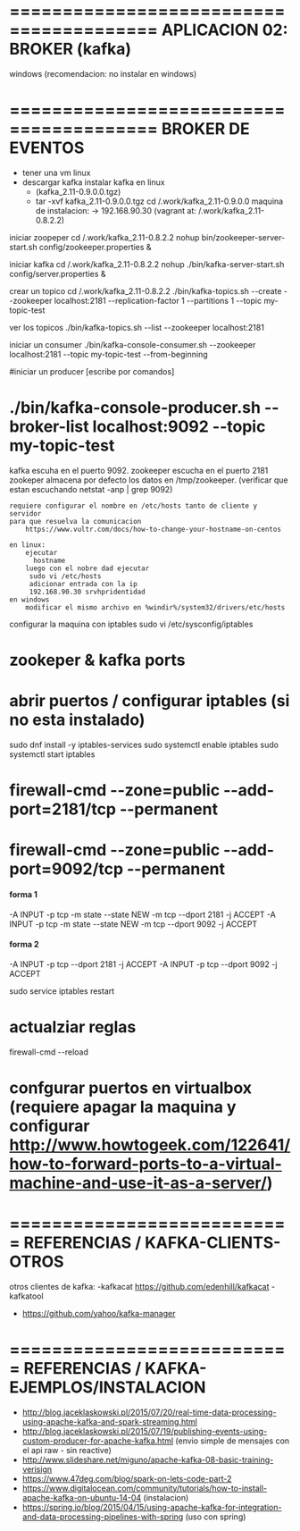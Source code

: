 ========================================
APLICACION 02: BROKER (kafka)
========================================
windows (recomendacion: no instalar en windows)

========================================
BROKER DE EVENTOS
========================================


-  tener una vm linux
-  descargar kafka
   instalar kafka en linux
   - (kafka_2.11-0.9.0.0.tgz)
   - tar -xvf kafka_2.11-0.9.0.0.tgz
   cd /.work/kafka_2.11-0.9.0.0
maquina de instalacion: 
 -> 192.168.90.30 (vagrant at: /.work/kafka_2.11-0.8.2.2)
 
iniciar zoopeper
  cd /.work/kafka_2.11-0.8.2.2
  nohup bin/zookeeper-server-start.sh config/zookeeper.properties &

iniciar kafka
  cd /.work/kafka_2.11-0.8.2.2
  nohup ./bin/kafka-server-start.sh config/server.properties &

crear un topico
  cd /.work/kafka_2.11-0.8.2.2
  ./bin/kafka-topics.sh --create --zookeeper localhost:2181 --replication-factor 1 --partitions 1 --topic my-topic-test
  
ver los topicos
  ./bin/kafka-topics.sh --list --zookeeper localhost:2181
 
iniciar un consumer 
 ./bin/kafka-console-consumer.sh --zookeeper localhost:2181 --topic my-topic-test --from-beginning
 

#iniciar un producer [escribe por comandos]
# ./bin/kafka-console-producer.sh --broker-list localhost:9092 --topic my-topic-test 

 kafka escuha en el puerto 9092.
 zookeeper escucha en el puerto 2181 
 zookeper almacena por defecto los datos en /tmp/zookeeper. 
 (verificar que estan escuchando  netstat -anp | grep 9092)

	requiere configurar el nombre en /etc/hosts tanto de cliente y servidor 
	para que resuelva la comunicacion
		https://www.vultr.com/docs/how-to-change-your-hostname-on-centos
		
	en linux: 	
		ejecutar 
		  hostname
		luego con el nobre dad ejecutar
		 sudo vi /etc/hosts
		 adicionar entrada con la ip
		 192.168.90.30 srvhpridentidad
	en windows
		modificar el mismo archivo en %windir%/system32/drivers/etc/hosts



 
 
configurar la maquina con iptables
 sudo vi /etc/sysconfig/iptables
 
# zookeper & kafka ports
# abrir puertos / configurar iptables (si no esta instalado)
 sudo dnf install -y iptables-services
 sudo systemctl enable iptables
 sudo systemctl start iptables

# firewall-cmd --zone=public --add-port=2181/tcp --permanent
# firewall-cmd --zone=public --add-port=9092/tcp --permanent
#### forma 1 
-A INPUT -p tcp -m state --state NEW -m tcp --dport 2181 -j ACCEPT
-A INPUT -p tcp -m state --state NEW -m tcp --dport 9092 -j ACCEPT
#### forma 2 
 -A INPUT -p tcp --dport 2181 -j ACCEPT
 -A INPUT -p tcp --dport 9092 -j ACCEPT

sudo service iptables restart 
 # actualziar reglas
 firewall-cmd --reload
 # confgurar puertos en virtualbox (requiere apagar la maquina y configurar http://www.howtogeek.com/122641/how-to-forward-ports-to-a-virtual-machine-and-use-it-as-a-server/)



===========================
REFERENCIAS / KAFKA-CLIENTS-OTROS
===========================


otros clientes de kafka: 
-kafkacat https://github.com/edenhill/kafkacat
-kafkatool
- https://github.com/yahoo/kafka-manager

===========================
REFERENCIAS / KAFKA-EJEMPLOS/INSTALACION
===========================
- http://blog.jaceklaskowski.pl/2015/07/20/real-time-data-processing-using-apache-kafka-and-spark-streaming.html
- http://blog.jaceklaskowski.pl/2015/07/19/publishing-events-using-custom-producer-for-apache-kafka.html (envio simple de mensajes con el api raw - sin reactive)
- http://www.slideshare.net/miguno/apache-kafka-08-basic-training-verisign
- https://www.47deg.com/blog/spark-on-lets-code-part-2
- https://www.digitalocean.com/community/tutorials/how-to-install-apache-kafka-on-ubuntu-14-04 (instalacion)
- https://spring.io/blog/2015/04/15/using-apache-kafka-for-integration-and-data-processing-pipelines-with-spring (uso con spring)
 

